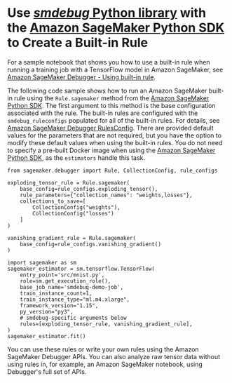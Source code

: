 # Use [*smdebug* Python library](https://github.com/awslabs/sagemaker-debugger/) with the [Amazon SageMaker Python SDK](https://sagemaker.readthedocs.io) to Create a Built\-in Rule<a name="debugger-built-in-rules-python-sdk"></a>

For a sample notebook that shows you how to use a built\-in rule when running a training job with a TensorFlow model in Amazon SageMaker, see [Amazon SageMaker Debugger \- Using built\-in rule](https://github.com/awslabs/amazon-sagemaker-examples/tree/master/sagemaker-debugger/tensorflow_builtin_rule)\. 

The following code sample shows how to run an Amazon SageMaker built\-in rule using the `Rule.sagemaker` method from the [Amazon SageMaker Python SDK](https://sagemaker.readthedocs.io)\. The first argument to this method is the base configuration associated with the rule\. The built\-in rules are configured with the `smdebug_ruleconfigs` populated for all of the built\-in rules\. For details, see [Amazon SageMaker Debugger RulesConfig](https://github.com/awslabs/sagemaker-debugger-rulesconfig/blob/master/README.md)\. There are provided default values for the parameters that are not required, but you have the option to modify these default values when using the built\-in rules\. You do not need to specify a pre\-built Docker image when using the [Amazon SageMaker Python SDK](https://sagemaker.readthedocs.io), as the `estimators` handle this task\. 

```
from sagemaker.debugger import Rule, CollectionConfig, rule_configs

exploding_tensor_rule = Rule.sagemaker(
    base_config=rule_configs.exploding_tensor(),
    rule_parameters={"collection_names": "weights,losses"},
    collections_to_save=[
        CollectionConfig("weights"),
        CollectionConfig("losses")
    ]
)

vanishing_gradient_rule = Rule.sagemaker(
    base_config=rule_configs.vanishing_gradient()
)

import sagemaker as sm
sagemaker_estimator = sm.tensorflow.TensorFlow(
    entry_point='src/mnist.py',
    role=sm.get_execution_role(),
    base_job_name='smdebug-demo-job',
    train_instance_count=1,
    train_instance_type="ml.m4.xlarge",
    framework_version="1.15",
    py_version="py3",
    # smdebug-specific arguments below
    rules=[exploding_tensor_rule, vanishing_gradient_rule],
)
sagemaker_estimator.fit()
```

You can use these rules or write your own rules using the Amazon SageMaker Debugger APIs\. You can also analyze raw tensor data without using rules in, for example, an Amazon SageMaker notebook, using Debugger's full set of APIs\. 